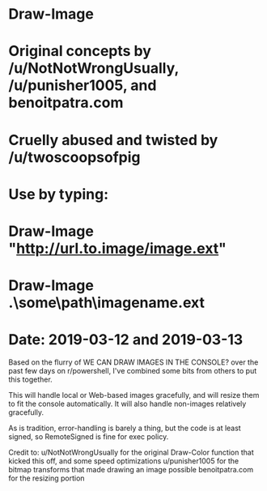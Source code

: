 # Draw-Image
# Original concepts by /u/NotNotWrongUsually, /u/punisher1005, and benoitpatra.com
# Cruelly abused and twisted by /u/twoscoopsofpig
# Use by typing: 
#	Draw-Image "http://url.to.image/image.ext"
#	Draw-Image .\some\path\imagename.ext
#
# Date: 2019-03-12 and 2019-03-13

Based on the flurry of WE CAN DRAW IMAGES IN THE CONSOLE? over the past few days on r/powershell, I've combined some bits from others to put this together.

This will handle local or Web-based images gracefully, and will resize them to fit the console automatically. It will also handle non-images relatively gracefully.

As is tradition, error-handling is barely a thing, but the code is at least signed, so RemoteSigned is fine for exec policy.

Credit to:
	u/NotNotWrongUsually for the original Draw-Color function that kicked this off, and some speed optimizations
	u/punisher1005 for the bitmap transforms that made drawing an image possible
	benoitpatra.com for the resizing portion
